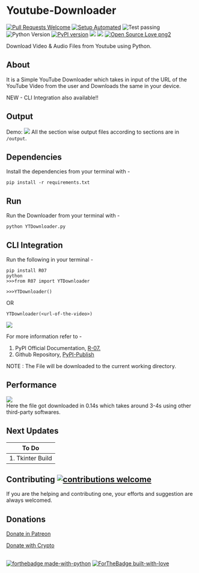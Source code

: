# Youtube-Downloader

[![Pull Requests Welcome](https://img.shields.io/badge/PRs-welcome-brightgreen.svg?style=flat)](http://makeapullrequest.com)
[![Setup Automated](https://img.shields.io/badge/setup-automated-blue?logo=gitpod)](https://gitpod.io/from-referrer/)
![Test passing](https://img.shields.io/badge/Tests-passing-brightgreen.svg)
![Python Version](https://img.shields.io/badge/python-3.x-brightgreen.svg)
[![PyPI version](https://badge.fury.io/py/R07.svg)](https://badge.fury.io/py/R07)
![](https://img.shields.io/pypi/dm/R07?color=green&label=pypi-downloads&style=flat-square)
![](https://img.shields.io/github/last-commit/rahulbordoloi/Youtube-Video-Downloader?style=flat-square)
[![Open Source Love png2](https://badges.frapsoft.com/os/v2/open-source.png?v=103)](https://github.com/ellerbrock/open-source-badges/)

Download Video &amp; Audio Files from Youtube using Python.

## About

It is a Simple YouTube Downloader which takes in input of the URL of the YouTube Video from the user and Downloads the same in your device.

NEW -  CLI Integration also available!!

## Output

Demo:
![](./outputs/Capture.PNG)
All the section wise output files according to sections are in `/output`.

## Dependencies 

Install the dependencies from your terminal with -

`pip install -r requirements.txt`

## Run 

Run the Downloader from your terminal with -

`python YTDownloader.py`

## CLI Integration

Run the following in your terminal -

```
pip install R07
python
>>>from R07 import YTDownloader
```
```
>>>YTDownloader()
```
OR
```
YTDownloader(<url-of-the-video>)
```
![](./outputs/YTDownloader.PNG)

For more information refer to -
1. PyPI Official Documentation, [R-07.](https://pypi.org/project/R07)
1. Github Repository, [PyPI-Publish](https://github.com/rahulbordoloi/PyPI-Publish.git)

NOTE : The File will be downloaded to the current working directory.

## Performance

![](./outputs/Time.PNG) <br>
Here the file got downloaded in 0.14s which takes around 3-4s using other third-party softwares.

## Next Updates 

| To Do              |
|--------------------|
| 1. Tkinter Build   |

## Contributing [![contributions welcome](https://img.shields.io/badge/contributions-welcome-brightgreen.svg?style=flat)](https://github.com/dwyl/esta/issues)

If you are the helping and contributing one, your efforts and suggestion are always welcomed.

## Donations

[Donate in Patreon](https://patreon.com/rahulbordoloi) <br>
<div>
  <a class="donate-with-crypto"
     href="https://commerce.coinbase.com/checkout/c2be6faa-ef33-40ea-9a18-6054fe6d75a0">
    Donate with Crypto
  </a>
</div>

<br>

[![forthebadge made-with-python](http://ForTheBadge.com/images/badges/made-with-python.svg)](https://www.python.org/)
[![ForTheBadge built-with-love](http://ForTheBadge.com/images/badges/built-with-love.svg)](https://GitHub.com/rahulbordoloi/)
